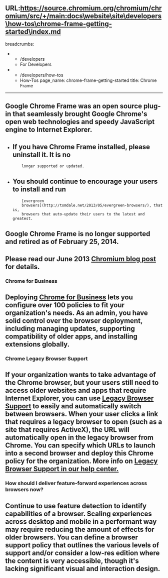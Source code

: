 URL:https://source.chromium.org/chromium/chromium/src/+/main:docs\website\site\developers\how-tos\chrome-frame-getting-started\index.md
---
breadcrumbs:
- - /developers
  - For Developers
- - /developers/how-tos
  - How-Tos
page_name: chrome-frame-getting-started
title: Chrome Frame
---

## Google Chrome Frame was an open source plug-in that seamlessly brought Google Chrome's open web technologies and speedy JavaScript engine to Internet Explorer.

*   ## If you have Chrome Frame installed, please uninstall it. It is no
            longer supported or updated.
*   ## You should continue to encourage your users to install and run
            [evergreen
            browsers](http://tomdale.net/2013/05/evergreen-browsers/), that is,
            browsers that auto-update their users to the latest and greatest.

## Google Chrome Frame is no longer supported and retired as of February 25, 2014.

## Please read our June 2013 [Chromium blog post](http://blog.chromium.org/2013/06/retiring-chrome-frame.html) for details.

### Chrome for Business

## Deploying [Chrome for Business](https://www.google.com/chrome/work) lets you configure over 100 policies to fit your organization's needs. As an admin, you have solid control over the browser deployment, including managing updates, supporting compatibility of older apps, and installing extensions globally.

### Chrome Legacy Browser Support

## If your organization wants to take advantage of the Chrome browser, but your users still need to access older websites and apps that require Internet Explorer, you can use [Legacy Browser Support](https://www.google.com/intl/en/chrome/business/browser/lbs.html) to easily and automatically switch between browsers. When your user clicks a link that requires a legacy browser to open (such as a site that requires ActiveX), the URL will automatically open in the legacy browser from Chrome. You can specify which URLs to launch into a second browser and deploy this Chrome policy for the organization. More info on [Legacy Browser Support in our help center.](http://support.google.com/chrome/a/bin/answer.py?hl=en&answer=3019558)

### How should I deliver feature-forward experiences across browsers now?

## Continue to use feature detection to identify capabilities of a browser. Scaling experiences across desktop and mobile in a performant way may require reducing the amount of effects for older browsers. You can define a browser support policy that outlines the various levels of support and/or consider a low-res edition where the content is very accessible, though it's lacking significant visual and interaction design.
